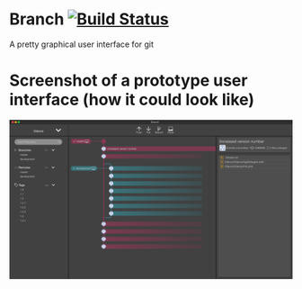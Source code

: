 # Branch  [![Build Status](https://img.shields.io/travis/D0miH/branch.svg?style=flat-square)](https://travis-ci.org/D0miH/branch)
A pretty graphical user interface for git

# Screenshot of a prototype user interface (how it could look like)
![](BranchPrototype.png)
